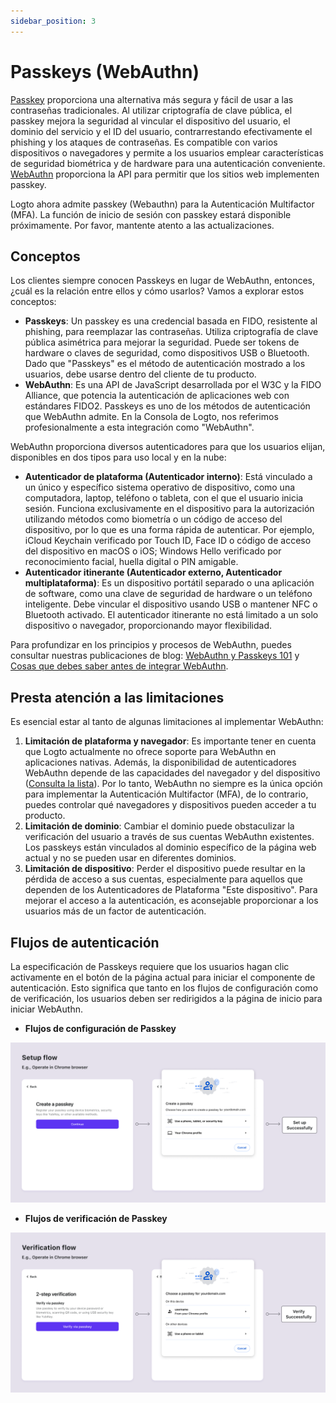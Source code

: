 ```yaml
---
sidebar_position: 3
---
```


# Passkeys (WebAuthn)

[Passkey](https://auth.wiki/passkey) proporciona una alternativa más segura y fácil de usar a las contraseñas tradicionales. Al utilizar criptografía de clave pública, el passkey mejora la seguridad al vincular el dispositivo del usuario, el dominio del servicio y el ID del usuario, contrarrestando efectivamente el phishing y los ataques de contraseñas. Es compatible con varios dispositivos o navegadores y permite a los usuarios emplear características de seguridad biométrica y de hardware para una autenticación conveniente. [WebAuthn](https://auth.wiki/webauthn) proporciona la API para permitir que los sitios web implementen passkey.

Logto ahora admite passkey (Webauthn) para la Autenticación Multifactor (MFA). La función de inicio de sesión con passkey estará disponible próximamente. Por favor, mantente atento a las actualizaciones.

## Conceptos

Los clientes siempre conocen Passkeys en lugar de WebAuthn, entonces, ¿cuál es la relación entre ellos y cómo usarlos? Vamos a explorar estos conceptos:

- **Passkeys**: Un passkey es una credencial basada en FIDO, resistente al phishing, para reemplazar las contraseñas. Utiliza criptografía de clave pública asimétrica para mejorar la seguridad. Puede ser tokens de hardware o claves de seguridad, como dispositivos USB o Bluetooth. Dado que "Passkeys" es el método de autenticación mostrado a los usuarios, debe usarse dentro del cliente de tu producto.
- **WebAuthn**: Es una API de JavaScript desarrollada por el W3C y la FIDO Alliance, que potencia la autenticación de aplicaciones web con estándares FIDO2. Passkeys es uno de los métodos de autenticación que WebAuthn admite. En la Consola de Logto, nos referimos profesionalmente a esta integración como "WebAuthn".

WebAuthn proporciona diversos autenticadores para que los usuarios elijan, disponibles en dos tipos para uso local y en la nube:

- **Autenticador de plataforma (Autenticador interno)**: Está vinculado a un único y específico sistema operativo de dispositivo, como una computadora, laptop, teléfono o tableta, con el que el usuario inicia sesión. Funciona exclusivamente en el dispositivo para la autorización utilizando métodos como biometría o un código de acceso del dispositivo, por lo que es una forma rápida de autenticar. Por ejemplo, iCloud Keychain verificado por Touch ID, Face ID o código de acceso del dispositivo en macOS o iOS; Windows Hello verificado por reconocimiento facial, huella digital o PIN amigable.
- **Autenticador itinerante (Autenticador externo, Autenticador multiplataforma)**: Es un dispositivo portátil separado o una aplicación de software, como una clave de seguridad de hardware o un teléfono inteligente. Debe vincular el dispositivo usando USB o mantener NFC o Bluetooth activado. El autenticador itinerante no está limitado a un solo dispositivo o navegador, proporcionando mayor flexibilidad.

Para profundizar en los principios y procesos de WebAuthn, puedes consultar nuestras publicaciones de blog: [WebAuthn y Passkeys 101](https://blog.logto.io/web-authn-and-passkey-101/) y [Cosas que debes saber antes de integrar WebAuthn](https://blog.logto.io/webauthn-base-knowledge/).

## Presta atención a las limitaciones

Es esencial estar al tanto de algunas limitaciones al implementar WebAuthn:

1. **Limitación de plataforma y navegador**: Es importante tener en cuenta que Logto actualmente no ofrece soporte para WebAuthn en aplicaciones nativas. Además, la disponibilidad de autenticadores WebAuthn depende de las capacidades del navegador y del dispositivo ([Consulta la lista](https://caniuse.com/?search=webauthn)). Por lo tanto, WebAuthn no siempre es la única opción para implementar la Autenticación Multifactor (MFA), de lo contrario, puedes controlar qué navegadores y dispositivos pueden acceder a tu producto.
2. **Limitación de dominio**: Cambiar el dominio puede obstaculizar la verificación del usuario a través de sus cuentas WebAuthn existentes. Los passkeys están vinculados al dominio específico de la página web actual y no se pueden usar en diferentes dominios.
3. **Limitación de dispositivo**: Perder el dispositivo puede resultar en la pérdida de acceso a sus cuentas, especialmente para aquellos que dependen de los Autenticadores de Plataforma "Este dispositivo". Para mejorar el acceso a la autenticación, es aconsejable proporcionar a los usuarios más de un factor de autenticación.

## Flujos de autenticación

La especificación de Passkeys requiere que los usuarios hagan clic activamente en el botón de la página actual para iniciar el componente de autenticación. Esto significa que tanto en los flujos de configuración como de verificación, los usuarios deben ser redirigidos a la página de inicio para iniciar WebAuthn.

- **Flujos de configuración de Passkey**

![Flujo de configuración de WebAuthn](./assets/webauthn-setup-flow.png)

- **Flujos de verificación de Passkey**

![Flujo de verificación de WebAuthn](./assets/webauthn-verification-flow.png)
